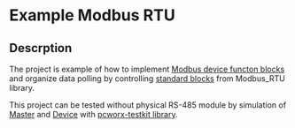 # Example Modbus RTU

## Descrption

The project is example of how to implement [Modbus device functon blocks](/PC%20WORX/export-st/Main.ST#L183) and organize data polling by controlling [standard blocks](https://github.com/axhelp/example-modbus-rtu/blob/master/PC%20WORX/export-st/Main.ST#L117) from Modbus_RTU library.

This project can be tested without physical RS-485 module by simulation of [Master](/PC%20WORX/export-st/Main.ST#L161) and [Device](./PC%20WORX/export-st/MockDevices.ST#L41) with [pcworx-testkit library](https://github.com/axhelp/pcworx-testkit).
